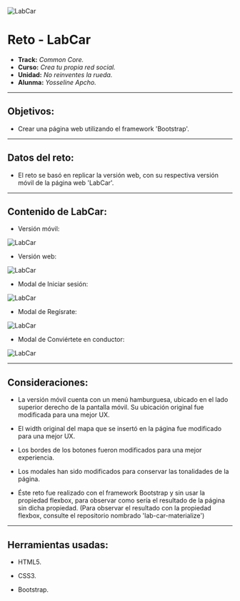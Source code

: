 ![LabCar](assets/images/logoForma.png)

# Reto - LabCar

* **Track:** _Common Core._
* **Curso:** _Crea tu propia red social._
* **Unidad:** _No reinventes la rueda._
* **Alunma:** _Yosseline Apcho._

***

## Objetivos:

- Crear una página web utilizando el framework 'Bootstrap'.

***

## Datos del reto:

- El reto se basó en replicar la versión web, con su respectiva versión móvil de la página web 'LabCar'.

***

## Contenido de LabCar:

* Versión móvil:

![LabCar](assets/images/movil.png)

* Versión web:

![LabCar](assets/images/desktop.png)

* Modal de Iniciar sesión:

![LabCar](assets/images/modal1.png)

* Modal de Regísrate:

![LabCar](assets/images/modal2.png)

* Modal de Conviértete en conductor:

![LabCar](assets/images/modal3.png)

***

## Consideraciones:

- La versión móvil cuenta con un menú hamburguesa, ubicado en el lado superior derecho de la pantalla móvil. Su ubicación original fue modificada para una mejor UX.

- El width original del mapa que se insertó en la página fue modificado para una mejor UX.

- Los bordes de los botones fueron modificados para una mejor experiencia.

- Los modales han sido modificados para conservar las tonalidades de la página.

- Éste reto fue realizado con el framework Bootstrap y sin usar la propiedad flexbox, para observar como sería el resultado de la página sin dicha propiedad. (Para observar el resultado con la propiedad flexbox, consulte el repositorio nombrado 'lab-car-materialize')

***

## Herramientas usadas:

- HTML5.

- CSS3.

- Bootstrap.
